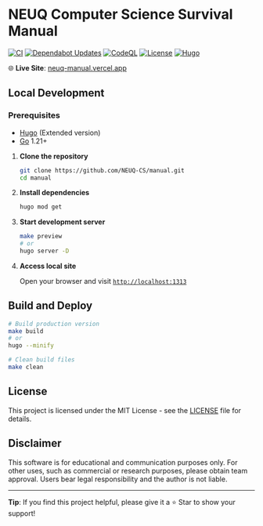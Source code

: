 # NEUQ Computer Science Survival Manual

[![CI](https://github.com/NEUQ-CS/manual/actions/workflows/ci.yml/badge.svg)](https://github.com/NEUQ-CS/manual/actions/workflows/ci.yml)
[![Dependabot Updates](https://github.com/NEUQ-CS/manual/actions/workflows/dependabot/dependabot-updates/badge.svg)](https://github.com/NEUQ-CS/manual/actions/workflows/dependabot/dependabot-updates)
[![CodeQL](https://github.com/NEUQ-CS/manual/actions/workflows/github-code-scanning/codeql/badge.svg)](https://github.com/NEUQ-CS/manual/actions/workflows/github-code-scanning/codeql)
[![License](https://img.shields.io/badge/license-MIT-blue)](LICENSE)
[![Hugo](https://img.shields.io/badge/Hugo-v0.148-orange)](https://gohugo.io/)

🌐 **Live Site**: [neuq-manual.vercel.app](https://neuq-manual.vercel.app/)

## Local Development

### Prerequisites

- [Hugo](https://gohugo.io/installation/) (Extended version)
- [Go](https://golang.org/dl/) 1.21+

1. **Clone the repository**
   ```bash
   git clone https://github.com/NEUQ-CS/manual.git
   cd manual
   ```

2. **Install dependencies**

   ```bash
   hugo mod get
   ```

3. **Start development server**

   ```bash
   make preview
   # or
   hugo server -D
   ```

4. **Access local site**

   Open your browser and visit [`http://localhost:1313`](http://localhost:1313)

## Build and Deploy

```bash
# Build production version
make build
# or
hugo --minify

# Clean build files
make clean
```

## License

This project is licensed under the MIT License - see the [LICENSE](LICENSE) file for details.

## Disclaimer

This software is for educational and communication purposes only. For other uses, such as commercial or research purposes, please obtain team approval. Users bear legal responsibility and the author is not liable.

---

**Tip**: If you find this project helpful, please give it a ⭐ Star to show your support!
